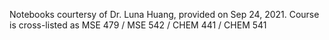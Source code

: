 Notebooks courtersy of Dr. Luna Huang, provided on Sep 24, 2021.
Course is cross-listed as MSE 479 / MSE 542 / CHEM 441 / CHEM 541
